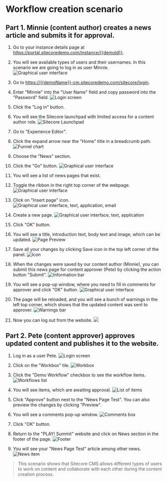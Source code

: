 # Workflow creation scenario

## Part 1. Minnie (content author) creates a news article and submits it for approval.

1. Go to your instance details page at <https://portal.sitecoredemo.com/instance/{{demoId}}>.

1. You will see available types of users and their usernames. In this scenario we are going to log in as user Minnie.
![Graphical user interface](./media/image1.png)

1. Go to <https://{{demoName}}-cm.sitecoredemo.com/sitecore/login>.

1. Enter "Minnie" into the "User Name" field and copy password into the "Password" field.
![Login screen](./media/image3.png)

1. Click the "Log in" button.

1. You will see the Sitecore launchpad with limited access for a content author role.
![Sitecore Launchpad](./media/image4.png)

1. Go to "Experience Editor".

1. Click the expand arrow near the "Home" title in a breadcrumb path.
![Funnel chart](./media/image5.png)

1. Choose the "News" section.

1. Click the "Go" button.
![Graphical user interface](./media/image6.png)

1. You will see a list of news pages that exist.

1. Toggle the ribbon in the right top corner of the webpage.
![Graphical user interface](./media/image7.png)

1. Click on "Insert page" icon.
![Graphical user interface, text, application, email](./media/image8.png)

1. Create a new page.
![Graphical user interface, text, application](./media/image9.png)

1. Click "OK" button.

1. You will see a title, introduction text, body text and image, which can be updated.
![Page Preview](./media/image10.png)

1. Save all your changes by clicking Save icon in the top left corner of the panel.
![Icon](./media/image11.png)

1. When the changes were saved by our content author (Minnie), you can submit this news page for content approver (Pete) by clicking the action button "Submit".
![Information bar](./media/image12.png)

1. You will see a pop-up window, where you need to fill in comments for approver and click "OK" button.
![Graphical user interface](./media/image13.png)

1. The page will be reloaded, and you will see a bunch of warnings in the left top corner, which shows that the updated content was sent to approver.
![Warnings bar](./media/image14.png)

1. Now you can log out from the website.
![](./media/image15.png)

## Part 2. Pete (content approver) approves updated content and publishes it to the website.

1. Log in as a user Pete.
![Login screen](./media/image16.png)

1. Click on the "Workbox" tile.
![Workbox](./media/image17.png)

1. Click the "Demo Workflow" checkbox to see the workflow items.
![Workflows list](./media/image18.png)

1. You will see items, which are awaiting approval.
![List of items](./media/image19.png)

1. Click "Approve" button next to the "News Page Test". You can also preview the changes by clicking "Preview".

1. You will see a comments pop-up window.
![Comments box](./media/image20.png)

1. Click "OK" button.

1. Return to the "PLAY! Summit" website and click on News section in the footer of the page.
![Footer](./media/image21.png)

1. You will see your "News Page Test" article among other news.
![News item](./media/image22.png)

> This scenario shows that Sitecore CMS allows different types of users
> to work on content and collaborate with each other during the content
> creation process.

